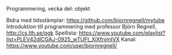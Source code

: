 Programmering, vecka del: objekt

Bidra med tidsstämplar: https://github.com/bjornregnell/mytube
Introduktion till programmering med professor Björn Regnell, http://cs.lth.se/pgk
Spellista: https://www.youtube.com/playlist?list=PLEV42dlCGAJ-0925_wTUFt_XiXfnimIVX
Kanal: https://www.youtube.com/user/bjornregnell/
